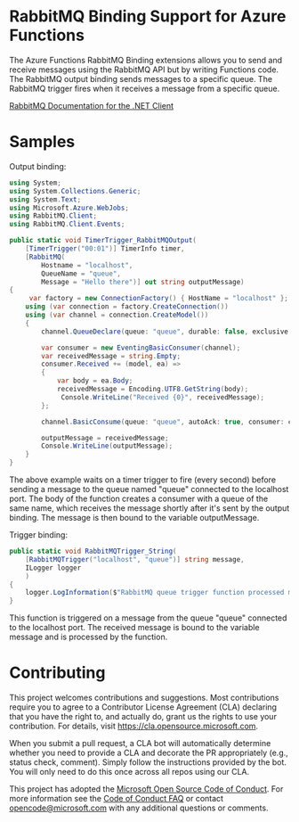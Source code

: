# RabbitMQ Binding Support for Azure Functions

The Azure Functions RabbitMQ Binding extensions allows you to send and receive messages using the RabbitMQ API but by writing Functions code. The RabbitMQ output binding sends messages to a specific queue. The RabbitMQ trigger fires when it receives a message from a specific queue.

[RabbitMQ Documentation for the .NET Client](https://www.rabbitmq.com/dotnet-api-guide.html)

# Samples

Output binding:

```C#
using System;
using System.Collections.Generic;
using System.Text;
using Microsoft.Azure.WebJobs;
using RabbitMQ.Client;
using RabbitMQ.Client.Events;

public static void TimerTrigger_RabbitMQOutput(
    [TimerTrigger("00:01")] TimerInfo timer,
    [RabbitMQ(
        Hostname = "localhost",
        QueueName = "queue",
        Message = "Hello there")] out string outputMessage)
{
     var factory = new ConnectionFactory() { HostName = "localhost" };
    using (var connection = factory.CreateConnection())
    using (var channel = connection.CreateModel())
    {
        channel.QueueDeclare(queue: "queue", durable: false, exclusive: false, autoDelete: false, arguments: null);

        var consumer = new EventingBasicConsumer(channel);
        var receivedMessage = string.Empty;
        consumer.Received += (model, ea) =>
        {
            var body = ea.Body;
            receivedMessage = Encoding.UTF8.GetString(body);
             Console.WriteLine("Received {0}", receivedMessage);
        };

        channel.BasicConsume(queue: "queue", autoAck: true, consumer: consumer);

        outputMessage = receivedMessage;
        Console.WriteLine(outputMessage);
    }
}
```

The above example waits on a timer trigger to fire (every second) before sending a message to the queue named "queue" connected to the localhost port. The body of the function creates a consumer with a queue of the same name, which receives the message shortly after it's sent by the output binding. The message is then bound to the variable outputMessage.

Trigger binding:

```C#
public static void RabbitMQTrigger_String(
    [RabbitMQTrigger("localhost", "queue")] string message,
    ILogger logger
    )
{
    logger.LogInformation($"RabbitMQ queue trigger function processed message: {message}");
}
```

This function is triggered on a message from the queue "queue" connected to the localhost port. The received message is bound to the variable message and is processed by the function.

# Contributing

This project welcomes contributions and suggestions.  Most contributions require you to agree to a
Contributor License Agreement (CLA) declaring that you have the right to, and actually do, grant us
the rights to use your contribution. For details, visit https://cla.opensource.microsoft.com.

When you submit a pull request, a CLA bot will automatically determine whether you need to provide
a CLA and decorate the PR appropriately (e.g., status check, comment). Simply follow the instructions
provided by the bot. You will only need to do this once across all repos using our CLA.

This project has adopted the [Microsoft Open Source Code of Conduct](https://opensource.microsoft.com/codeofconduct/).
For more information see the [Code of Conduct FAQ](https://opensource.microsoft.com/codeofconduct/faq/) or
contact [opencode@microsoft.com](mailto:opencode@microsoft.com) with any additional questions or comments.
